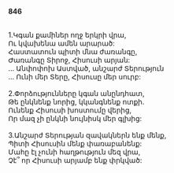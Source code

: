 **846**

\
1.Կգան քամիներ ողջ երկրի վրա,\
Ու կվախենա ամեն արարած:\
Հաստատուն պիտի մնա ժառանգը,\
Ժառանգը Տիրոջ, Հիսուսի արյան:\
 ... Անփոփոխ Աստված, անշարժ Տերություն\
 ... Ունի մեր Տերը, Հիսուսը մեր սուրբ:\
\
2.Փորձությունները կգան անընդհատ,\
Թե ընկնենք նորից, կկանգնենք ոտքի.\
Ունենք Հիսուսի խոստումը վերից,\
Որ մազ չի ընկնի նույնիսկ մեր գլխից:\
\
3.Անշարժ Տերության զավակներն ենք մենք,\
Պիտի Հիսուսին մենք փառաբանենք:\
Մահը էլ չունի հաղթություն մեզ վրա,\
Չէ՞ որ Հիսուսի արյամբ ենք փրկված:
